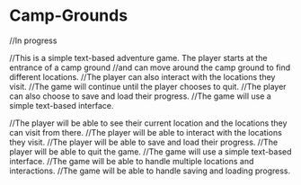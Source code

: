 # Camp-Grounds

//In progress

//This is a simple text-based adventure game. The player starts at the entrance of a camp ground
//and can move around the camp ground to find different locations.
//The player can also interact with the locations they visit.
//The game will continue until the player chooses to quit.
//The player can also choose to save and load their progress.
//The game will use a simple text-based interface.



//The player will be able to see their current location and the locations they can visit from there.
//The player will be able to interact with the locations they visit.
//The player will be able to save and load their progress.
//The player will be able to quit the game.
//The game will use a simple text-based interface.
//The game will be able to handle multiple locations and interactions.
//The game will be able to handle saving and loading progress.
